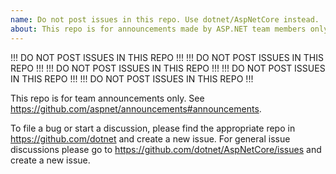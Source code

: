 ```yaml
---
name: Do not post issues in this repo. Use dotnet/AspNetCore instead.
about: This repo is for announcements made by ASP.NET team members only.
---
```


!!! DO NOT POST ISSUES IN THIS REPO !!!
!!! DO NOT POST ISSUES IN THIS REPO !!!
!!! DO NOT POST ISSUES IN THIS REPO !!!
!!! DO NOT POST ISSUES IN THIS REPO !!!
!!! DO NOT POST ISSUES IN THIS REPO !!!

This repo is for team announcements only. See https://github.com/aspnet/announcements#announcements.

To file a bug or start a discussion, please find the appropriate repo in https://github.com/dotnet and create a new issue. 
For general issue discussions please go to https://github.com/dotnet/AspNetCore/issues and create a new issue.
